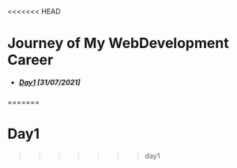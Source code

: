 <<<<<<< HEAD
# Journey of My WebDevelopment Career

- ##### [Day1](https://github.com/YagneshP/daily_routine/tree/day1) [*31/07/2021*]


=======
# Day1
>>>>>>> day1
